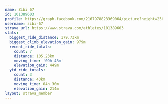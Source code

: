 ```yaml
---
name: Zibi 67
id: 101389603
profile: https://graph.facebook.com/2167978823369064/picture?height=256&width=256
username: zibi-67
strava_url: https://www.strava.com/athletes/101389603
stats:
  biggest_ride_distance: 179.73km
  biggest_climb_elevation_gain: 979m
  recent_ride_totals:
    count: 7
    distance: 105.23km
    moving_time: '09h 48m'
    elevation_gain: 449m
  ytd_ride_totals:
    count: 3
    distance: 43km
    moving_time: 04h 30m
    elevation_gain: 214m
layout: strava_member
--- 
```

